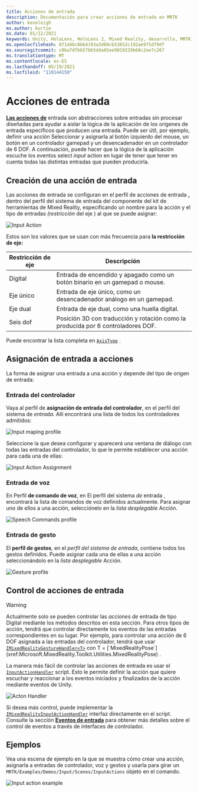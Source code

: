 ```yaml
---
title: Acciones de entrada
description: Documentación para crear acciones de entrada en MRTK
author: keveleigh
ms.author: kurtie
ms.date: 01/12/2021
keywords: Unity, HoloLens, HoloLens 2, Mixed Reality, desarrollo, MRTK, InputActions,
ms.openlocfilehash: 071d4bc8bb4193a3d60cb53852c192ae975d79df
ms.sourcegitcommit: c0ba7d7bb57bb5dda65ee9019229b68c2ee7c267
ms.translationtype: MT
ms.contentlocale: es-ES
ms.lasthandoff: 05/19/2021
ms.locfileid: "110144150"
---
```

# <a name="input-actions"></a>Acciones de entrada

[**Las acciones de**](input-actions.md) entrada son abstracciones sobre entradas sin procesar diseñadas para ayudar a aislar la lógica de la aplicación de los orígenes de entrada específicos que producen una entrada. Puede ser útil, por ejemplo,  definir una acción Seleccionar y asignarla al botón izquierdo del mouse, un botón en un controlador gamepad y un desencadenador en un controlador de 6 DOF. A continuación, puede hacer que la lógica de la aplicación escuche los eventos select *input* action en lugar de tener que tener en cuenta todas las distintas entradas que pueden producirla.

## <a name="creating-an-input-action"></a>Creación de una acción de entrada

Las acciones de entrada se configuran  en el perfil de acciones de entrada **,** dentro del perfil del sistema de entrada del componente del kit de herramientas de Mixed Reality, especificando un nombre para la acción y el tipo de entradas *(restricción* del eje ) al que se puede asignar:

<img src="../images/input/InputActions.png" alt="Input Action" style="max-width:100%;">

Estos son los valores que se usan con más frecuencia para **la restricción de eje:**

Restricción de eje | Descripción
--- | ---
Digital | Entrada de encendido y apagado como un botón binario en un gamepad o mouse.
Eje único | Entrada de eje único, como un desencadenador análogo en un gamepad.
Eje dual | Entrada de eje dual, como una huella digital.
Seis dof | Posición 3D con traducción y rotación como la producida por 6 controladores DOF.

Puede encontrar la lista completa en [`AxisType`](xref:Microsoft.MixedReality.Toolkit.Utilities.AxisType) .

## <a name="mapping-input-to-actions"></a>Asignación de entrada a acciones

La forma de asignar una entrada a una acción y depende del tipo de origen de entrada:

### <a name="controller-input"></a>Entrada del controlador

Vaya al perfil de **asignación de entrada del controlador**, en el perfil del sistema de *entrada*. Allí encontrará una lista de todos los controladores admitidos:

<img src="../images/input/ControllerInputMappingProfile.PNG" alt="Input maping profile" style="max-width:100%;">

Seleccione la que desea configurar y aparecerá una ventana de diálogo con todas las entradas del controlador, lo que le permite establecer una acción para cada una de ellas:

<img src="../images/input/InputActionAssignment.PNG" alt="Input Action Assignment" style="max-width:100%;">

### <a name="speech-input"></a>Entrada de voz

En Perfil **de comando de voz**, en El perfil del sistema *de* entrada , encontrará la lista de comandos de voz definidos actualmente. Para asignar uno de ellos a una acción, selecciónelo en la *lista desplegable* Acción.

<img src="../images/input/SpeechCommandsProfile.png" alt="Speech Commands profile" style="max-width:100%;">

### <a name="gesture-input"></a>Entrada de gesto

El **perfil de gestos**, en el *perfil del sistema de entrada*, contiene todos los gestos definidos. Puede asignar cada una de ellas a una acción seleccionándolo en la *lista desplegable* Acción.

<img src="../images/input/GestureProfile.png" alt="Gesture profile" style="max-width:100%;">

## <a name="handling-input-actions"></a>Control de acciones de entrada

> [!WARNING]
> Actualmente solo se pueden controlar las *acciones de* entrada de tipo Digital mediante los métodos descritos en esta sección. Para otros tipos de acción, tendrá que controlar directamente los eventos de las entradas correspondientes en su lugar. Por ejemplo, para controlar una acción de 6 DOF asignada a las entradas del controlador, tendrá que usar [`IMixedRealityGestureHandler<T>`](xref:Microsoft.MixedReality.Toolkit.Input.IMixedRealityGestureHandler`1) con T = [`MixedRealityPose`](xref:Microsoft.MixedReality.Toolkit.Utilities.MixedRealityPose) .

La manera más fácil de controlar las acciones de entrada es usar el [`InputActionHandler`](xref:Microsoft.MixedReality.Toolkit.Input.InputActionHandler) script. Esto le permite definir la acción que quiere escuchar y reaccionar a los eventos iniciados y finalizados de la acción mediante eventos de Unity.

<img src="../images/input/InputActionHandler.PNG" alt="Acton Handler" style="max-width:100%;">

Si desea más control, puede implementar la [`IMixedRealityInputActionHandler`](xref:Microsoft.MixedReality.Toolkit.Input.IMixedRealityInputActionHandler) interfaz directamente en el script. Consulte la sección [**Eventos de entrada**](input-events.md) para obtener más detalles sobre el control de eventos a través de interfaces de controlador.

## <a name="examples"></a>Ejemplos

Vea una escena de ejemplo en la que se muestra cómo crear una acción, asignarla a entradas de controlador, voz y gestos y usarla para girar un `MRTK/Examples/Demos/Input/Scenes/InputActions` objeto en el comando.

<img src="../images/input/InputActionsExample.PNG" alt="Input action example" style="max-width:100%;">
